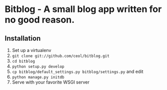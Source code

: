 # Bitblog - A small blog app written for no good reason.

## Installation

1. Set up a virtualenv
2. `git clone git://github.com/ceol/bitblog.git`
3. `cd bitblog`
4. `python setup.py develop`
5. `cp bitblog/default_settings.py bitblog/settings.py` and edit
6. `python manage.py initdb`
7. Serve with your favorite WSGI server